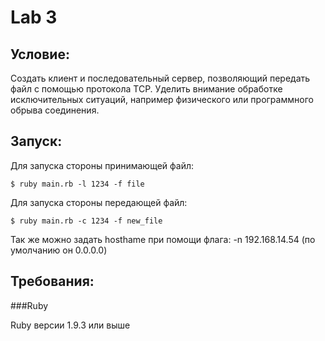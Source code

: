 Lab 3
=======
Условие:
--------
Создать клиент и последовательный сервер, позволяющий передать файл с помощью протокола TCP. Уделить внимание обработке исключительных ситуаций, например физического или программного обрыва соединения.

Запуск:
---------
Для запуска стороны принимающей файл:

	$ ruby main.rb -l 1234 -f file

Для запуска стороны передающей файл:

	$ ruby main.rb -c 1234 -f new_file

Так же можно задать hosthame при помощи флага: -n 192.168.14.54 (по умолчанию он 0.0.0.0)

Требования:
------------
###Ruby 

Ruby версии 1.9.3 или выше

	
